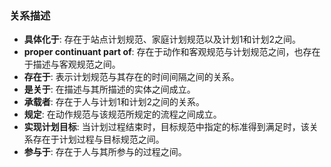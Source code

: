 ### 关系描述

- **具体化于**: 存在于站点计划规范、家庭计划规范以及计划1和计划2之间。
- **proper continuant part of**: 存在于动作和客观规范与计划规范之间，也存在于描述与客观规范之间。
- **存在于**: 表示计划规范与其存在的时间间隔之间的关系。
- **是关于**: 在描述与其所描述的实体之间成立。
- **承载者**: 存在于人与计划1和计划2之间的关系。
- **规定**: 在动作规范与该规范所规定的流程之间成立。
- **实现计划目标**: 当计划过程结束时，目标规范中指定的标准得到满足时，该关系存在于计划过程与目标规范之间。
- **参与于**: 存在于人与其所参与的过程之间。
